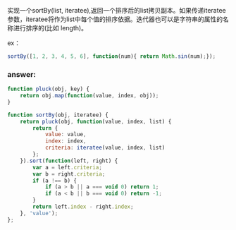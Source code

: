 实现一个sortBy(list, iteratee),返回一个排序后的list拷贝副本。如果传递iteratee参数，iteratee将作为list中每个值的排序依据。迭代器也可以是字符串的属性的名称进行排序的(比如 length)。


ex：

``` js
sortBy([1, 2, 3, 4, 5, 6], function(num){ return Math.sin(num);});
```

### answer:

``` js
function pluck(obj, key) {
    return obj.map(function(value, index, obj));
}

function sortBy(obj, iteratee) {
    return pluck(obj, function(value, index, list) {
        return {
            value: value,
            index: index,
            criteria: iteratee(value, index, list)
        };
    }).sort(function(left, right) {
        var a = left.criteria;
        var b = right.criteria;
        if (a !== b) {
            if (a > b || a === void 0) return 1;
            if (a < b || b === void 0) return -1;
        }
        return left.index - right.index;
    }, 'value');
};

```